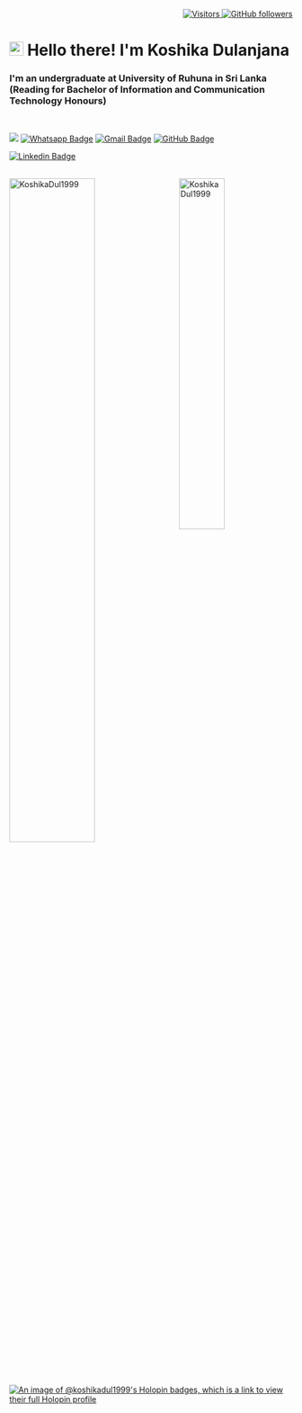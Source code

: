 <p align="right">
  <a href="https://github.com/KoshikaDul1999">
    <img src="https://komarev.com/ghpvc/?username=KoshikaDul1999&style=flat-square&color=040404" alt="Visitors" />
  </a>
  <a href="https://github.com/KoshikaDul1999?tab=followers">
    <img alt="GitHub followers" src="https://img.shields.io/github/followers/KoshikaDul1999?style=flat-square&color=040404&labelColor=565656&logo=github" alt="Followers" />
  </a>
</p>

<h1 align="left" id="macropower-title"><img src="https://media.giphy.com/media/hvRJCLFzcasrR4ia7z/giphy.gif" width="25px"></a> Hello there! I'm Koshika Dulanjana</h1>
<h3 align="left">I'm an undergraduate at University of Ruhuna in Sri Lanka (Reading for Bachelor of Information and Communication Technology Honours)</h3>

<br>

[![](https://img.shields.io/website?color=040404&style=flat-square&labelColor=18d26e&up_message=MS&url=https://KoshikaDul1999.github.io)](https://KoshikaDul1999.github.io)
[![Whatsapp Badge](https://img.shields.io/badge/WhatsApp-075e54?style=flat-square&logo=whatsapp&logoColor=white&link=https://wa.me/+94783085892)](https://wa.me/+94783085892)
[![Gmail Badge](https://img.shields.io/badge/Gmail-db4437?style=flat-square&logo=Gmail&logoColor=white&link=mailto:koshikadulanjana95@gmail.com)](mailto:koshikadulanjana95@gmail.com)
[![GitHub Badge](https://img.shields.io/badge/GitHub-100000?style=flat-square&logo=github&logoColor=white&link=https://github.com/KoshikaDul1999)](https://github.com/KoshikaDul1999)
<!--[![Stack-overflow Badge](https://img.shields.io/badge/Stack-overflow-FE7A16?style=flat-square&logo=stack-overflow&logoColor=white&link=https://stackoverflow.com/users/13410194/madushan-sandaruwan)](https://stackoverflow.com/users/13410194/madushan-sandaruwan)-->
[![Linkedin Badge](https://img.shields.io/badge/LinkedIn-0a66c2?style=flat-square&labelColor=0a66c2&logo=Linkedin&logoColor=white&link=https://www.linkedin.com/in/koshika-dulanjana-7a3aba216/)](https://www.linkedin.com/in/koshika-dulanjana-7a3aba216/)
<!--[![Medium Badge](https://img.shields.io/badge/Medium-02b875?style=flat-square&labelColor=12100e&logo=Medium&link=https://madushansandaru1.medium.com/)](https://madushansandaru1.medium.com/)-->
<!--[![Telegram Badge](https://img.shields.io/badge/Telegram-0088cc?style=flat-square&logoColor=white&logo=Telegram&link=https://t.me/madushansandaru1)](https://web.telegram.org/k/)
[![Facebook Badge](https://img.shields.io/badge/Facebook-1877f2?style=flat-square&logoColor=white&logo=facebook&link=https://www.facebook.com/MadushanSandaru1)](https://www.facebook.com/KoshikaDulanjana)
[![Instagram Badge](https://img.shields.io/badge/Instagram-c32aa3?style=flat-square&logo=instagram&logoColor=white&link=https://www.instagram.com/madushansandaru1/)](https://www.instagram.com/koshikadulanjana/)-->

<br>


<a href="#KoshikaDul1999-title">
  <img width="55%" src="https://github-readme-stats.vercel.app/api?username=KoshikaDul1999&show_icons=true&title_color=18d26e&icon_color=18d26e&text_color=ffffff&bg_color=040404&border_color=18d26e" alt="KoshikaDul1999" align="left" />
</a>

<a href="#KoshikaDul1999-title">
  <img width="40%" src="https://github-readme-stats.vercel.app/api/top-langs/?username=KoshikaDul1999&title_color=18d26e&text_color=ffffff&bg_color=040404&langs_count=8&layout=compact&border_color=18d26e" alt="KoshikaDul1999" align="right" />
</a>

[![An image of @koshikadul1999's Holopin badges, which is a link to view their full Holopin profile](https://holopin.me/koshikadul1999)](https://holopin.io/@koshikadul1999)
